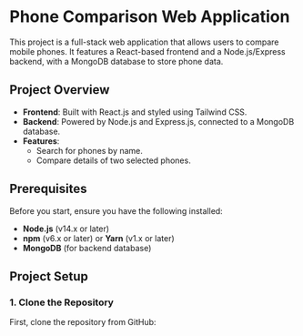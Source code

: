 # Phone Comparison Web Application

This project is a full-stack web application that allows users to compare mobile phones. It features a React-based frontend and a Node.js/Express backend, with a MongoDB database to store phone data.

## Project Overview

- **Frontend**: Built with React.js and styled using Tailwind CSS.
- **Backend**: Powered by Node.js and Express.js, connected to a MongoDB database.
- **Features**:
  - Search for phones by name.
  - Compare details of two selected phones.

## Prerequisites

Before you start, ensure you have the following installed:

- **Node.js** (v14.x or later)
- **npm** (v6.x or later) or **Yarn** (v1.x or later)
- **MongoDB** (for backend database)

## Project Setup

### 1. Clone the Repository

First, clone the repository from GitHub:
